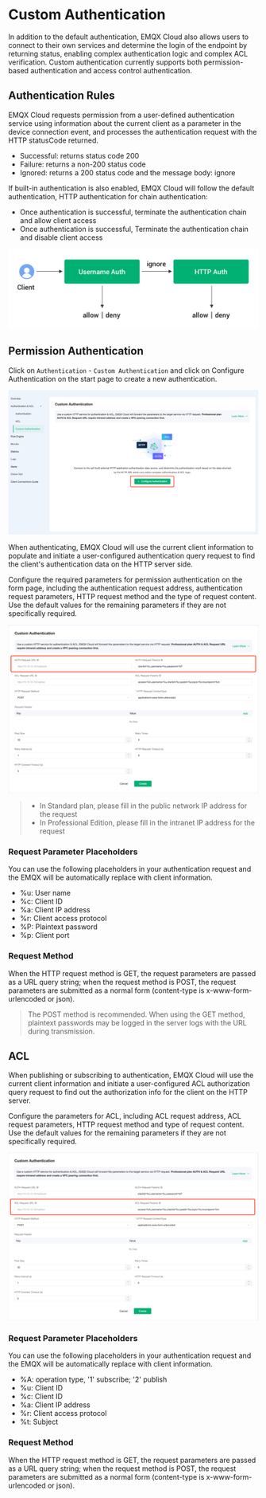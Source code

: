# Custom Authentication

In addition to the default authentication, EMQX Cloud also allows users to connect to their own services and determine the login of the endpoint by returning status, enabling complex authentication logic and complex ACL verification. Custom authentication currently supports both permission-based authentication and access control authentication.

## Authentication Rules

EMQX Cloud requests permission from a user-defined authentication service using information about the current client as a parameter in the device connection event, and processes the authentication request with the HTTP statusCode returned.

- Successful: returns status code 200  
- Failure: returns a non-200 status code
- Ignored: returns a 200 status code and the message body: ignore
  
If built-in authentication is also enabled, EMQX Cloud will follow the default authentication, HTTP authentication for chain authentication:

- Once authentication is successful, terminate the authentication chain and allow client access
- Once authentication is successful, Terminate the authentication chain and disable client access

 ![auth_chain](./_assets/auth_chain_en.png)

## Permission Authentication

 Click on `Authentication` - `Custom Authentication` and click on Configure Authentication on the start page to create a new authentication.

 ![http_auth](./_assets/http_default.png)

 When authenticating, EMQX Cloud will use the current client information to populate and initiate a user-configured authentication query request to find the client's authentication data on the HTTP server side.

 Configure the required parameters for permission authentication on the form page, including the authentication request address, authentication request parameters, HTTP request method and the type of request content. Use the default values for the remaining parameters if they are not specifically required.

 ![http_auth](./_assets/http_auth_1.png)

> - In Standard plan, please fill in the public network IP address for the request
> - In Professional Edition, please fill in the intranet IP address for the request



### Request Parameter Placeholders
You can use the following placeholders in your authentication request and the EMQX will be automatically replace with client information.

 - %u: User name
 - %c: Client ID
 - %a: Client IP address
 - %r: Client access protocol
 - %P: Plaintext password
 - %p: Client port

 

### Request Method
When the HTTP request method is GET, the request parameters are passed as a URL query string; when the request method is POST, the request parameters are submitted as a normal form (content-type is x-www-form-urlencoded or json).

> The POST method is recommended. When using the GET method, plaintext passwords may be logged in the server logs with the URL during transmission.

## ACL
 
 When publishing or subscribing to authentication, EMQX Cloud will use the current client information and initiate a user-configured ACL authorization query request to find out the authorization info for the client on the HTTP server.

 Configure the parameters for ACL, including ACL request address, ACL request parameters, HTTP request method and type of request content. Use the default values for the remaining parameters if they are not specifically required.

  ![http_auth](./_assets/http_auth_2.png)

### Request Parameter Placeholders
You can use the following placeholders in your authentication request and the EMQX will be automatically replace with client information.

 - %A: operation type, '1' subscribe; '2' publish
 - %u: Client ID
 - %c: Client ID
 - %a: Client IP address
 - %r: Client access protocol
 - %t: Subject
 
### Request Method
When the HTTP request method is GET, the request parameters are passed as a URL query string; when the request method is POST, the request parameters are submitted as a normal form (content-type is x-www-form-urlencoded or json).